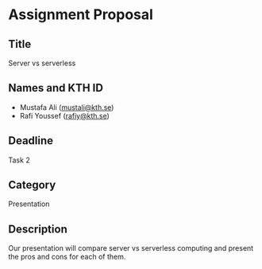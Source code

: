 # Assignment Proposal

## Title

Server vs serverless

## Names and KTH ID

- Mustafa Ali (mustali@kth.se)
- Rafi Youssef (rafiy@kth.se)

## Deadline

Task 2

## Category

Presentation

## Description

Our presentation will compare server vs serverless computing and present the pros and cons for each of them.
